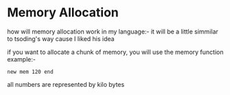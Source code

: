 # Memory Allocation 

how will memory allocation work in my language:-
it will be a little simmilar to tsoding's way cause I liked his idea

if you want to allocate a chunk of memory, you will use the memory function 
example:- 
```program 
new mem 120 end
```
all numbers are represented by kilo bytes
